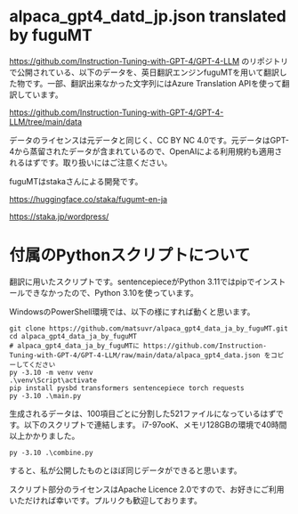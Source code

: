 # alpaca_gpt4_datd_jp.json translated by fuguMT

https://github.com/Instruction-Tuning-with-GPT-4/GPT-4-LLM のリポジトリで公開されている、以下のデータを、英日翻訳エンジンfuguMTを用いて翻訳した物です。一部、翻訳出来なかった文字列にはAzure Translation APIを使って翻訳しています。

https://github.com/Instruction-Tuning-with-GPT-4/GPT-4-LLM/tree/main/data

データのライセンスは元データと同じく、CC BY NC 4.0です。元データはGPT-4から蒸留されたデータが含まれているので、OpenAIによる利用規約も適用されるはずです。取り扱いにはご注意ください。

fuguMTはstakaさんによる開発です。

https://huggingface.co/staka/fugumt-en-ja

https://staka.jp/wordpress/

# 付属のPythonスクリプトについて

翻訳に用いたスクリプトです。sentencepieceがPython 3.11ではpipでインストールできなかったので、Python 3.10を使っています。

WindowsのPowerShell環境では、以下の様にすれば動くと思います。
```
git clone https://github.com/matsuvr/alpaca_gpt4_data_ja_by_fuguMT.git
cd alpaca_gpt4_data_ja_by_fuguMT
# alpaca_gpt4_data_ja_by_fuguMTに https://github.com/Instruction-Tuning-with-GPT-4/GPT-4-LLM/raw/main/data/alpaca_gpt4_data.json をコピーしてください
py -3.10 -m venv venv
.\venv\Script\activate
pip install pysbd transformers sentencepiece torch requests
py -3.10 .\main.py
```

生成されるデータは、100項目ごとに分割した521ファイルになっているはずです。以下のスクリプトで連結します。
i7-97ooK、メモリ128GBの環境で40時間以上かかりました。

```
py -3.10 .\combine.py
```

すると、私が公開したものとほぼ同じデータができると思います。

スクリプト部分のライセンスはApache Licence 2.0ですので、お好きにご利用いただければ幸いです。プルリクも歓迎しております。
